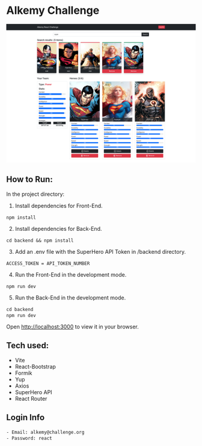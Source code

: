 # Alkemy Challenge
![](https://github.com/facundo-91/alkemy-challenge-react/blob/main/cover.png)

## How to Run:

In the project directory:
1. Install dependencies for Front-End.
```
npm install
```
2. Install dependencies for Back-End.
```
cd backend && npm install
```
3. Add an .env file with the SuperHero API Token in /backend directory.
```
ACCESS_TOKEN = API_TOKEN_NUMBER
```
4. Run the Front-End in the development mode.
```
npm run dev
```
5. Run the Back-End in the development mode.
```
cd backend
npm run dev
```
Open [http://localhost:3000](http://localhost:3000) to view it in your browser.

## Tech used:

- Vite
- React-Bootstrap
- Formik
- Yup
- Axios
- SuperHero API
- React Router

## Login Info
```
- Email: alkemy@challenge.org
- Password: react
```